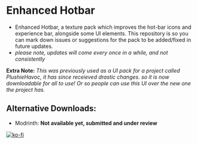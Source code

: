 # Enhanced Hotbar
- Enhanced Hotbar, a texture pack which improves the hot-bar icons and experience bar, alongside some UI elements.
This repository is so you can mark down issues or suggestions for the pack to be added/fixed in future updates.
- _please note, updates will come every once in a while, and not consistently_


**Extra Note:**
_This was previously used as a UI pack for a project called PlushieHavoc, it has since receieved drastic changes._
_so it is now downloadable for all to use! Or so people can use this UI over the new one the project has._

## Alternative Downloads:
- Modrinth: **Not available yet, submitted and under review**


[![ko-fi](https://ko-fi.com/img/githubbutton_sm.svg)](https://ko-fi.com/W7W5SW25P)
